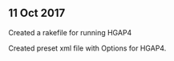 ## 11 Oct 2017

Created a rakefile for running HGAP4

Created preset xml file with Options for HGAP4.


